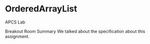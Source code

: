 # OrderedArrayList
APCS Lab

Breakout Room Summary
We talked about the specification about this assignment.

